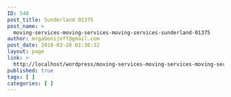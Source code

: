 ```yaml
---
ID: 548
post_title: Sunderland 01375
post_name: >
  moving-services-moving-services-moving-services-sunderland-01375
author: mrgabonijeff@gmail.com
post_date: 2018-03-28 01:36:32
layout: page
link: >
  http://localhost/wordpress/moving-services-moving-services-moving-services-sunderland-01375/
published: true
tags: [ ]
categories: [ ]
---
```

